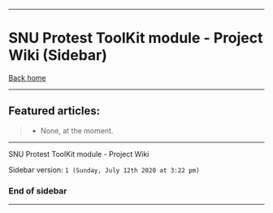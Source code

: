 
***

# SNU Protest ToolKit module - Project Wiki (Sidebar)

[Back home](https://github.com/seanpm2001/SNU_ProtestToolKit/wiki/)

***

## Featured articles:

> * None, at the moment.

***

SNU Protest ToolKit module - Project Wiki

Sidebar version: `1 (Sunday, July 12th 2020 at 3:22 pm)`

### End of sidebar

***
